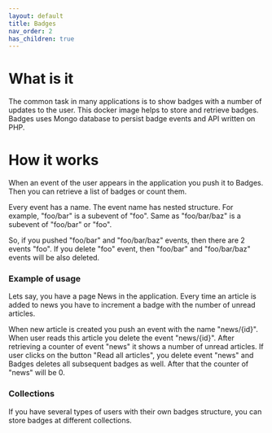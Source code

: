 ```yaml
---
layout: default
title: Badges
nav_order: 2
has_children: true
---
```


What is it
==========

The common task in many applications is to show badges with a number of updates to the user.
This docker image helps to store and retrieve badges.
Badges uses Mongo database to persist badge events and API written on PHP.

How it works
============

When an event of the user appears in the application you push it to Badges.
Then you can retrieve a list of badges or count them.

Every event has a name. The event name has nested structure.
For example, "foo/bar" is a subevent of "foo".
Same as "foo/bar/baz" is a subevent of "foo/bar" or "foo".

So, if you pushed "foo/bar" and "foo/bar/baz" events, then there are 2 events "foo".
If you delete "foo" event, then "foo/bar" and "foo/bar/baz" events will be also deleted.

### Example of usage

Lets say, you have a page News in the application.
Every time an article is added to news you have to increment a badge with the number of unread articles.

When new article is created you push an event with the name "news/{id}".
When user reads this article you delete the event "news/{id}".
After retrieving a counter of event "news" it shows a number of unread articles.
If user clicks on the button "Read all articles", you delete event "news" and Badges deletes all subsequent badges as well.
After that the counter of "news" will be 0.

### Collections

If you have several types of users with their own badges structure, you can store badges at different collections.
